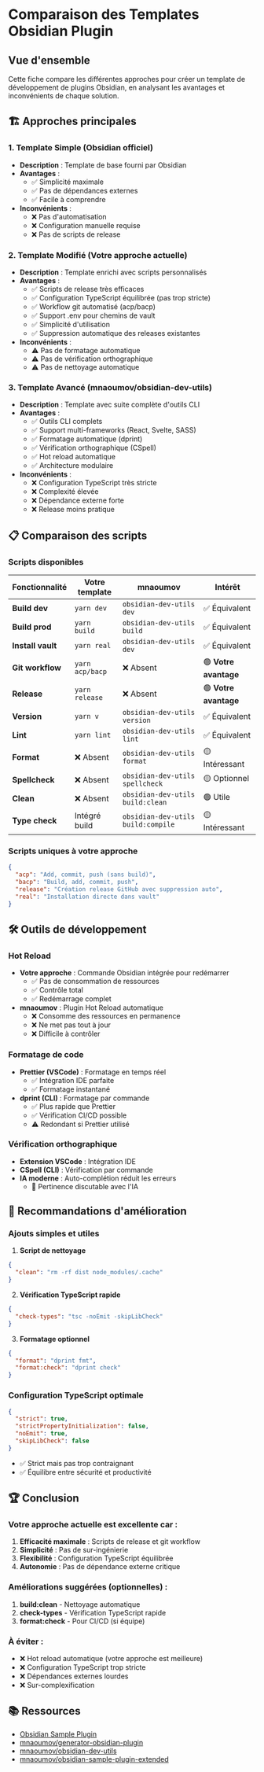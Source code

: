 # Comparaison des Templates Obsidian Plugin

## Vue d'ensemble

Cette fiche compare les différentes approches pour créer un template de développement de plugins Obsidian, en analysant les avantages et inconvénients de chaque solution.

## 🏗️ Approches principales

### 1. Template Simple (Obsidian officiel)
- **Description** : Template de base fourni par Obsidian
- **Avantages** :
  - ✅ Simplicité maximale
  - ✅ Pas de dépendances externes
  - ✅ Facile à comprendre
- **Inconvénients** :
  - ❌ Pas d'automatisation
  - ❌ Configuration manuelle requise
  - ❌ Pas de scripts de release

### 2. Template Modifié (Votre approche actuelle)
- **Description** : Template enrichi avec scripts personnalisés
- **Avantages** :
  - ✅ Scripts de release très efficaces
  - ✅ Configuration TypeScript équilibrée (pas trop stricte)
  - ✅ Workflow git automatisé (acp/bacp)
  - ✅ Support .env pour chemins de vault
  - ✅ Simplicité d'utilisation
  - ✅ Suppression automatique des releases existantes
- **Inconvénients** :
  - ⚠️ Pas de formatage automatique
  - ⚠️ Pas de vérification orthographique
  - ⚠️ Pas de nettoyage automatique

### 3. Template Avancé (mnaoumov/obsidian-dev-utils)
- **Description** : Template avec suite complète d'outils CLI
- **Avantages** :
  - ✅ Outils CLI complets
  - ✅ Support multi-frameworks (React, Svelte, SASS)
  - ✅ Formatage automatique (dprint)
  - ✅ Vérification orthographique (CSpell)
  - ✅ Hot reload automatique
  - ✅ Architecture modulaire
- **Inconvénients** :
  - ❌ Configuration TypeScript très stricte
  - ❌ Complexité élevée
  - ❌ Dépendance externe forte
  - ❌ Release moins pratique

## 📋 Comparaison des scripts

### Scripts disponibles

| Fonctionnalité | Votre template | mnaoumov | Intérêt |
|----------------|----------------|----------|---------|
| **Build dev** | `yarn dev` | `obsidian-dev-utils dev` | ✅ Équivalent |
| **Build prod** | `yarn build` | `obsidian-dev-utils build` | ✅ Équivalent |
| **Install vault** | `yarn real` | `obsidian-dev-utils dev` | ✅ Équivalent |
| **Git workflow** | `yarn acp/bacp` | ❌ Absent | 🟢 **Votre avantage** |
| **Release** | `yarn release` | ❌ Absent | 🟢 **Votre avantage** |
| **Version** | `yarn v` | `obsidian-dev-utils version` | ✅ Équivalent |
| **Lint** | `yarn lint` | `obsidian-dev-utils lint` | ✅ Équivalent |
| **Format** | ❌ Absent | `obsidian-dev-utils format` | 🟡 Intéressant |
| **Spellcheck** | ❌ Absent | `obsidian-dev-utils spellcheck` | 🟡 Optionnel |
| **Clean** | ❌ Absent | `obsidian-dev-utils build:clean` | 🟢 Utile |
| **Type check** | Intégré build | `obsidian-dev-utils build:compile` | 🟡 Intéressant |

### Scripts uniques à votre approche

```json
{
  "acp": "Add, commit, push (sans build)",
  "bacp": "Build, add, commit, push",
  "release": "Création release GitHub avec suppression auto",
  "real": "Installation directe dans vault"
}
```

## 🛠️ Outils de développement

### Hot Reload
- **Votre approche** : Commande Obsidian intégrée pour redémarrer
  - ✅ Pas de consommation de ressources
  - ✅ Contrôle total
  - ✅ Redémarrage complet
- **mnaoumov** : Plugin Hot Reload automatique
  - ❌ Consomme des ressources en permanence
  - ❌ Ne met pas tout à jour
  - ❌ Difficile à contrôler

### Formatage de code
- **Prettier (VSCode)** : Formatage en temps réel
  - ✅ Intégration IDE parfaite
  - ✅ Formatage instantané
- **dprint (CLI)** : Formatage par commande
  - ✅ Plus rapide que Prettier
  - ✅ Vérification CI/CD possible
  - ⚠️ Redondant si Prettier utilisé

### Vérification orthographique
- **Extension VSCode** : Intégration IDE
- **CSpell (CLI)** : Vérification par commande
- **IA moderne** : Auto-complétion réduit les erreurs
  - 🤔 Pertinence discutable avec l'IA

## 🎯 Recommandations d'amélioration

### Ajouts simples et utiles

1. **Script de nettoyage**
```json
{
  "clean": "rm -rf dist node_modules/.cache"
}
```

2. **Vérification TypeScript rapide**
```json
{
  "check-types": "tsc -noEmit -skipLibCheck"
}
```

3. **Formatage optionnel**
```json
{
  "format": "dprint fmt",
  "format:check": "dprint check"
}
```

### Configuration TypeScript optimale

```json
{
  "strict": true,
  "strictPropertyInitialization": false,
  "noEmit": true,
  "skipLibCheck": false
}
```
- ✅ Strict mais pas trop contraignant
- ✅ Équilibre entre sécurité et productivité

## 🏆 Conclusion

### Votre approche actuelle est excellente car :

1. **Efficacité maximale** : Scripts de release et git workflow
2. **Simplicité** : Pas de sur-ingénierie
3. **Flexibilité** : Configuration TypeScript équilibrée
4. **Autonomie** : Pas de dépendance externe critique

### Améliorations suggérées (optionnelles) :

1. **build:clean** - Nettoyage automatique
2. **check-types** - Vérification TypeScript rapide
3. **format:check** - Pour CI/CD (si équipe)

### À éviter :

- ❌ Hot reload automatique (votre approche est meilleure)
- ❌ Configuration TypeScript trop stricte
- ❌ Dépendances externes lourdes
- ❌ Sur-complexification

## 📚 Ressources

- [Obsidian Sample Plugin](https://github.com/obsidianmd/obsidian-sample-plugin)
- [mnaoumov/generator-obsidian-plugin](https://github.com/mnaoumov/generator-obsidian-plugin)
- [mnaoumov/obsidian-dev-utils](https://github.com/mnaoumov/obsidian-dev-utils)
- [mnaoumov/obsidian-sample-plugin-extended](https://github.com/mnaoumov/obsidian-sample-plugin-extended)
